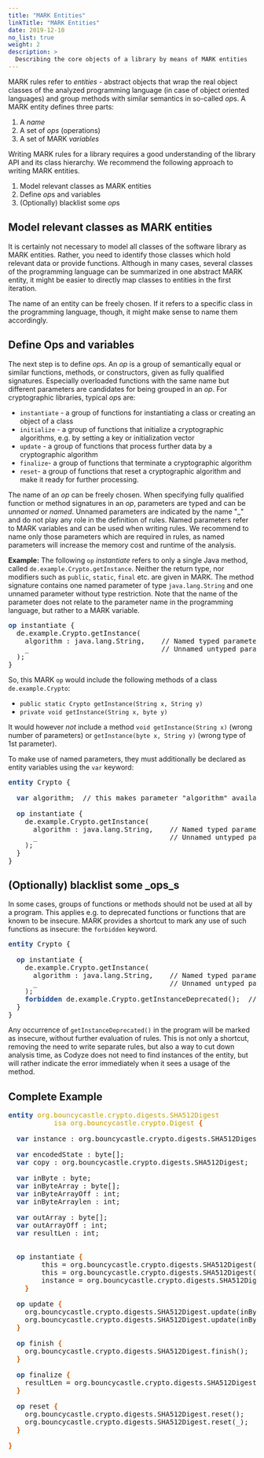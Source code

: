 ```yaml
---
title: "MARK Entities"
linkTitle: "MARK Entities"
date: 2019-12-10
no_list: true
weight: 2
description: >
  Describing the core objects of a library by means of MARK entities
---
```


MARK rules refer to _entities_ - abstract objects that wrap the real object classes of the analyzed programming language (in case of object oriented languages) and group methods with similar semantics in so-called *op*s. A MARK entity defines three parts:

1. A _name_
1. A set of _ops_ (operations)
1. A set of MARK _variables_

Writing MARK rules for a library requires a good understanding of the library API and its class hierarchy. We recommend the following approach to writing MARK entities.

1. Model relevant classes as MARK entities
1. Define *op*s and variables
1. (Optionally) blacklist some *op*s

## Model relevant classes as MARK entities

It is certainly not necessary to model all classes of the software library as MARK entities. Rather, you need to identify those classes which hold relevant data or provide functions. Although in many cases, several classes of the programming language can be summarized in one abstract MARK entity, it might be easier to directly map classes to entities in the first iteration.

The name of an entity can be freely chosen. If it refers to a specific class in the programming language, though, it might make sense to name them accordingly.

## Define Ops and variables

The next step is to define *op*s. An _op_ is a group of semantically equal or similar functions, methods, or constructors, given as fully qualified signatures. Especially overloaded functions with the same name but different parameters are candidates for being grouped in an _op_. For cryptographic libraries, typical *op*s are:

- `instantiate` - a group of functions for instantiating a class or creating an object of a class
- `initialize` - a group of functions that initialize a cryptographic algorithms, e.g. by setting a key or initialization vector
- `update` - a group of functions that process further data by a cryptographic algorithm
- `finalize`- a group of functions that terminate a cryptographic algorithm
- `reset`- a group of functions that reset a cryptographic algorithm and make it ready for further processing. 

The name of an _op_ can be freely chosen. When specifying fully qualified function or method signatures in an _op_, parameters are typed and can be _unnamed_ or _named_. Unnamed parameters are indicated by the name "_" and do not play any role in the definition of rules. Named parameters refer to MARK variables and can be used when writing rules. We recommend to name only those parameters which are required in rules, as named parameters will increase the memory cost and runtime of the analysis.

__Example:__ The following `op` _instantiate_ refers to only a single Java method, called `de.example.Crypto.getInstance`. Neither the return type, nor modifiers such as `public`, `static`, `final` etc. are given in MARK. The method signature contains one named parameter of type `java.lang.String` and one unnamed parameter without type restriction. Note that the name of the parameter does not relate to the parameter name in the programming language, but rather to a MARK variable.

<pre>
<span style="color:#204a87;font-weight:bold">op</span> instantiate {
  de.example.Crypto.getInstance(
    algorithm : java.lang.String,    // Named typed parameter
    _                                // Unnamed untyped parameter
  );
}
</pre>

So, this MARK `op` would include the following methods of a class `de.example.Crypto`:

* `public static Crypto getInstance(String x, String y)`
* `private void getInstance(String x, byte y)`

It would however _not_ include a method `void getInstance(String x)` (wrong number of parameters) or `getInstance(byte x, String y)` (wrong type of 1st parameter).

To make use of named parameters, they must additionally be declared as entity variables using the `var` keyword:

<pre>
<span style="color:#204a87;font-weight:bold">entity</span> Crypto {

  <span style="color:#204a87;font-weight:bold">var</span> algorithm;  // this makes parameter "algorithm" available when writing rules.

  <span style="color:#204a87;font-weight:bold">op</span> instantiate {
    de.example.Crypto.getInstance(
      algorithm : java.lang.String,    // Named typed parameter
      _                                // Unnamed untyped parameter
    );
  }
}
</pre>


## (Optionally) blacklist some _ops_s

In some cases, groups of functions or methods should not be used at all by a program. This applies e.g. to deprecated functions or functions that are known to be insecure. MARK provides a shortcut to mark any use of such functions as insecure: the `forbidden` keyword.

<pre>
<span style="color:#204a87;font-weight:bold">entity</span> Crypto {

  <span style="color:#204a87;font-weight:bold">op</span> instantiate {
    de.example.Crypto.getInstance(
      algorithm : java.lang.String,    // Named typed parameter
      _                                // Unnamed untyped parameter
    );
    <span style="color:#204a87;font-weight:bold">forbidden</span> de.example.Crypto.getInstanceDeprecated();  // Any use of this function will be flagged
  }
}
</pre>

Any occurrence of `getInstanceDeprecated()` in the program will be marked as insecure, without further evaluation of rules. This is not only a shortcut, removing the need to write separate rules, but also a way to cut down analysis time, as Codyze does not need to find instances of the entity, but will rather indicate the error immediately when it sees a usage of the method.


## Complete Example


<pre>
<span style="color:#204a87;font-weight:bold">entity</span> <span style="color:#c4a000">org.bouncycastle.crypto.digests.SHA512Digest</span> 
           <span style="color:#c4a000">isa org.bouncycastle.crypto.Digest</span> <span style="color:#ce5c00;font-weight:bold">{</span>
  
  <span style="color:#204a87;font-weight:bold">var</span> instance : org.bouncycastle.crypto.digests.SHA512Digest; // Alternative for `this`
  
  <span style="color:#204a87;font-weight:bold">var</span> encodedState : byte[];
  <span style="color:#204a87;font-weight:bold">var</span> copy : org.bouncycastle.crypto.digests.SHA512Digest;
  
  <span style="color:#204a87;font-weight:bold">var</span> inByte : byte;
  <span style="color:#204a87;font-weight:bold">var</span> inByteArray : byte[];
  <span style="color:#204a87;font-weight:bold">var</span> inByteArrayOff : int;
  <span style="color:#204a87;font-weight:bold">var</span> inByteArraylen : int;
  
  <span style="color:#204a87;font-weight:bold">var</span> outArray : byte[];
  <span style="color:#204a87;font-weight:bold">var</span> outArrayOff : int;
  <span style="color:#204a87;font-weight:bold">var</span> resultLen : int;
  
  
  <span style="color:#204a87;font-weight:bold">op</span> instantiate <span style="color:#ce5c00;font-weight:bold">{</span>
        this = org.bouncycastle.crypto.digests.SHA512Digest();
        this = org.bouncycastle.crypto.digests.SHA512Digest(encodedState);
        instance = org.bouncycastle.crypto.digests.SHA512Digest(copy);
    <span style="color:#ce5c00;font-weight:bold">}</span>
  
  <span style="color:#204a87;font-weight:bold">op</span> update <span style="color:#ce5c00;font-weight:bold">{</span>
    org.bouncycastle.crypto.digests.SHA512Digest.update(inByte);
    org.bouncycastle.crypto.digests.SHA512Digest.update(inByteArray, inByteArrayOff, inByteArrayLen);
  <span style="color:#ce5c00;font-weight:bold">}</span>
  
  <span style="color:#204a87;font-weight:bold">op</span> finish <span style="color:#ce5c00;font-weight:bold">{</span>
    org.bouncycastle.crypto.digests.SHA512Digest.finish();
  <span style="color:#ce5c00;font-weight:bold">}</span>
  
  <span style="color:#204a87;font-weight:bold">op</span> finalize <span style="color:#ce5c00;font-weight:bold">{</span>
    resultLen = org.bouncycastle.crypto.digests.SHA512Digest.doFinal(outArray, outArrayOff);
  <span style="color:#ce5c00;font-weight:bold">}</span>
  
  <span style="color:#204a87;font-weight:bold">op</span> reset <span style="color:#ce5c00;font-weight:bold">{</span>
    org.bouncycastle.crypto.digests.SHA512Digest.reset();
    org.bouncycastle.crypto.digests.SHA512Digest.reset(_);
  <span style="color:#ce5c00;font-weight:bold">}</span>
  
<span style="color:#ce5c00;font-weight:bold">}</span>
</pre>